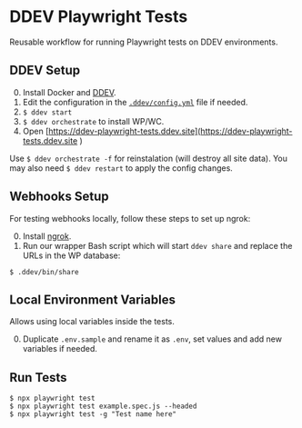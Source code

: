 # DDEV Playwright Tests
Reusable workflow for running Playwright tests on DDEV environments.

## DDEV Setup

0. Install Docker and [DDEV](https://ddev.readthedocs.io/en/stable/).
1. Edit the configuration in the [`.ddev/config.yml`](.ddev/config.yaml) file if needed.
2. `$ ddev start`
3. `$ ddev orchestrate` to install WP/WC.
4. Open [https://ddev-playwright-tests.ddev.site](https://ddev-playwright-tests.ddev.site  )

Use `$ ddev orchestrate -f` for reinstalation (will destroy all site data).
You may also need `$ ddev restart` to apply the config changes.

## Webhooks Setup
For testing webhooks locally, follow these steps to set up ngrok:

0. Install [ngrok](https://ngrok.com/).
1. Run our wrapper Bash script which will start `ddev share` and replace the URLs in the WP database:
```
$ .ddev/bin/share
```

## Local Environment Variables
Allows using local variables inside the tests.

0. Duplicate `.env.sample` and rename it as `.env`, set values and add new variables if needed.  

## Run Tests
```
$ npx playwright test
$ npx playwright test example.spec.js --headed
$ npx playwright test -g "Test name here"
```
